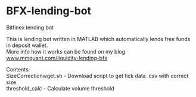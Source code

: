 # BFX-lending-bot
Bitfinex lending bot

This is lending bot written in MATLAB which automatically lends free funds in deposit wallet.  
More info how it works can be found on my blog www.mmquant.com/liquidity-lending-bfx  

Contents:  
SizeCorrectionwget.sh - Download script to get tick data .csv with correct size  
threshold_calc - Calculate volume threshold  
